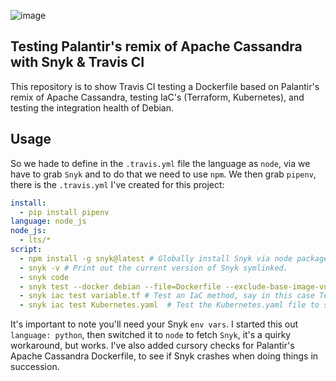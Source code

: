 ![image](https://user-images.githubusercontent.com/20936398/146291011-e2a74fa8-c94d-4ab1-87d0-4a64137d141b.png)


## Testing Palantir's remix of Apache Cassandra with Snyk & Travis CI

This repository is to show Travis CI testing a Dockerfile based on Palantir's remix of Apache Cassandra, testing IaC's (Terraform, Kubernetes), and testing the integration health of Debian.

## Usage 

So we hade to define in the `.travis.yml` file the language as `node`, via we have to grab `Snyk` and to do that we need to use `npm`. We then grab `pipenv`, there is the `.travis.yml` I've created for this project: 

```yaml
install:
  - pip install pipenv
language: node_js
node_js:
  - lts/*
script:
  - npm install -g snyk@latest # Globally install Snyk via node package manager, using condition `@latest` for latest version.
  - snyk -v # Print out the current version of Snyk symlinked. 
  - snyk code
  - snyk test --docker debian --file=Dockerfile --exclude-base-image-vulns # Scan the Palantir Cassandra container. 
  - snyk iac test variable.tf # Test an IaC method, say in this case Terraform. With simple variables that really equal to moot.
  - snyk iac test Kubernetes.yaml  # Test the Kubernetes.yaml file to see if there's any vuln's, this is defined to run on nginx.
```

It's important to note you'll need your Snyk `env vars`. I started this out `language: python`, then switched it to `node` to fetch `Snyk`, it's a quirky workaround, but works. I've also added cursory checks for Palantir's Apache Cassandra Dockerfile, to see if Snyk crashes when doing things in succession.
